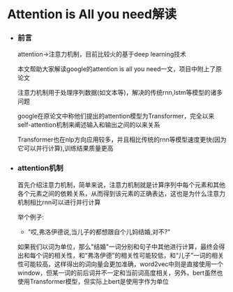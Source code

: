 # Attention is All you need解读
  - ### 前言
    attention->注意力机制，目前比较火的基于deep learning技术
    
    
    本文帮助大家解读google的attention is all you need一文，项目中附上了原论文
    
    
    注意力机制用于处理序列数据(如文本等)，解决的传统rnn,lstm等模型的诸多问题
    
    
    google在原论文中称他们提出的attention模型为Transformer，完全以来self-attention机制来阐述输入和输出之间的以来关系
    
    
    Transformer也在nlp方向应用较多，并且相比传统的rnn等模型速度更快(因为它可以并行计算),训练结果质量更高
- ### attention机制
    首先介绍注意力机制，简单来说，注意力机制就是计算序列中每个元素和其他各个元素之间的依赖关系，从而得到该元素的正确表达，这也是为什么注意力机制相比rnn可以进行并行计算
    
    
    举个例子:
    - "哎,弗洛伊德说,当儿子的都想跟自个儿妈结婚,对不?"
    
    
    如果我们以词为单位，那么"结婚"一词分别和句子中其他进行计算，最终会得出和每个词的相关性，和“弗洛伊德”的相关性可能较低，和“儿子”一词的相关性可能较高，这样得出的词向量会更加准确，word2vec中则是直接使用一个window，但某一词的前后词并不一定和当前词高度相关，另外，bert虽然也使用Transformer模型，但实际上bert是使用字作为单位
    
    
